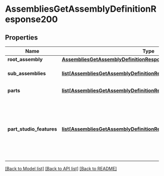 # AssembliesGetAssemblyDefinitionResponse200

## Properties
Name | Type | Description | Notes
------------ | ------------- | ------------- | -------------
**root_assembly** | [**AssembliesGetAssemblyDefinitionResponse200RootAssembly**](AssembliesGetAssemblyDefinitionResponse200RootAssembly.md) |  | [optional] 
**sub_assemblies** | [**list[AssembliesGetAssemblyDefinitionResponse200SubAssemblies]**](AssembliesGetAssemblyDefinitionResponse200SubAssemblies.md) | Array of sub-assemblies | [optional] 
**parts** | [**list[AssembliesGetAssemblyDefinitionResponse200Parts]**](AssembliesGetAssemblyDefinitionResponse200Parts.md) | Parts in the assembly | [optional] 
**part_studio_features** | [**list[AssembliesGetAssemblyDefinitionResponse200PartStudioFeatures]**](AssembliesGetAssemblyDefinitionResponse200PartStudioFeatures.md) | Features defined in Part Studios that are referenced by the             assembly, including sketches. | [optional] 

[[Back to Model list]](../README.md#documentation-for-models) [[Back to API list]](../README.md#documentation-for-api-endpoints) [[Back to README]](../README.md)


